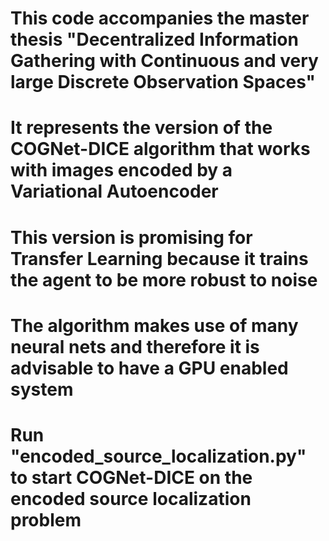 # This code accompanies the master thesis "Decentralized Information Gathering with Continuous and very large Discrete Observation Spaces"
# It represents the version of the COGNet-DICE algorithm that works with images encoded by a Variational Autoencoder
# This version is promising for Transfer Learning because it trains the agent to be more robust to noise
# The algorithm makes use of many neural nets and therefore it is advisable to have a GPU enabled system

# Run "encoded_source_localization.py" to start COGNet-DICE on the encoded source localization problem
